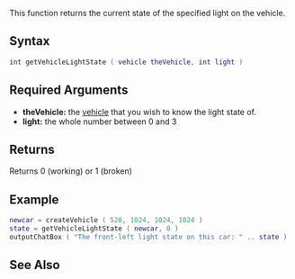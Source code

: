 This function returns the current state of the specified light on the vehicle.

Syntax
------

``` lua
int getVehicleLightState ( vehicle theVehicle, int light )
```

Required Arguments
------------------

-   **theVehicle:** the [vehicle](/vehicle.md "wikilink") that you wish to know the light state of.
-   **light:** the whole number between 0 and 3

Returns
-------

Returns 0 (working) or 1 (broken)

Example
-------

``` lua
newcar = createVehicle ( 520, 1024, 1024, 1024 )
state = getVehicleLightState ( newcar, 0 )
outputChatBox ( "The front-left light state on this car: " .. state )
```

See Also
--------
